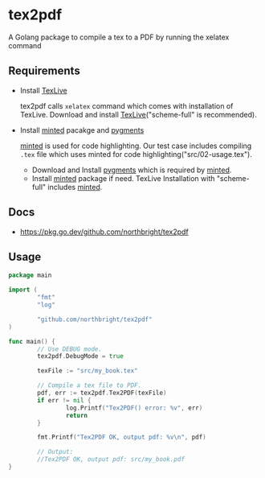 # tex2pdf
A Golang package to compile a tex to a PDF by running the xelatex command

## Requirements
* Install [TexLive](https://tug.org/texlive/)
  
  tex2pdf calls `xelatex` command which comes with installation of TexLive.
  Download and install [TexLive](https://tug.org/texlive/)("scheme-full" is recommended).

* Install [minted](https://www.ctan.org/pkg/minted) pacakge and [pygments](https://pygments.org) 

  [minted](https://www.ctan.org/pkg/minted) is used for code highlighting.
  Our test case includes compiling `.tex` file which uses minted for code highlighting("src/02-usage.tex").

  * Download and Install [pygments](https://pygments.org/download/) which is required by [minted](https://www.ctan.org/pkg/minted).
  * Install [minted](https://www.ctan.org/pkg/minted) package if need. TexLive Installation with "scheme-full" includes [minted](https://www.ctan.org/pkg/minted).

## Docs
* <https://pkg.go.dev/github.com/northbright/tex2pdf>

## Usage
```go
package main

import (
        "fmt"
        "log"

        "github.com/northbright/tex2pdf"
)

func main() {
        // Use DEBUG mode.
        tex2pdf.DebugMode = true

        texFile := "src/my_book.tex"

        // Compile a tex file to PDF.
        pdf, err := tex2pdf.Tex2PDF(texFile)
        if err != nil {
                log.Printf("Tex2PDF() error: %v", err)
                return
        }

        fmt.Printf("Tex2PDF OK, output pdf: %v\n", pdf)

        // Output:
        //Tex2PDF OK, output pdf: src/my_book.pdf
}
```
